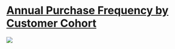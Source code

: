 # [Annual Purchase Frequency by Customer Cohort](https://public.tableau.com/app/profile/jiakun.zheng/viz/LOD15-AnnualPurchaseFrequencybyCustomerCohort/AnnualPurchaseFrequencybyCustomerCohort)

<div class='tableauPlaceholder' id='viz1660838628956' style='position: relative'><noscript><a href='#'><img alt=' '
                src='https:&#47;&#47;public.tableau.com&#47;static&#47;images&#47;LO&#47;LOD15-AnnualPurchaseFrequencybyCustomerCohort&#47;AnnualPurchaseFrequencybyCustomerCohort&#47;1_rss.png'
                style='border: none' /></a></noscript></div>
